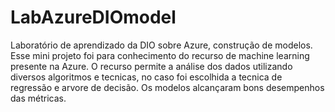# LabAzureDIOmodel
Laboratório de aprendizado da DIO sobre Azure, construção de modelos.
Esse mini projeto foi para conhecimento do recurso de machine learning presente na Azure.
O recurso permite a análise dos dados utilizando diversos algoritmos e tecnicas, no caso foi escolhida a tecnica de regressão e arvore de decisão.
Os modelos alcançaram bons desempenhos das métricas.
